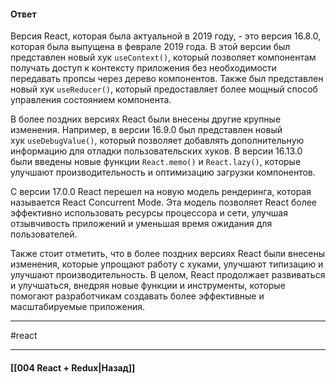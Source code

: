 #### Ответ

Версия React, которая была актуальной в 2019 году, - это версия 16.8.0, которая была выпущена в феврале 2019 года. В этой версии был представлен новый хук `useContext()`, который позволяет компонентам получать доступ к контексту приложения без необходимости передавать пропсы через дерево компонентов. Также был представлен новый хук `useReducer()`, который предоставляет более мощный способ управления состоянием компонента.

В более поздних версиях React были внесены другие крупные изменения. Например, в версии 16.9.0 был представлен новый хук `useDebugValue()`, который позволяет добавлять дополнительную информацию для отладки пользовательских хуков. В версии 16.13.0 были введены новые функции `React.memo()` и `React.lazy()`, которые улучшают производительность и оптимизацию загрузки компонентов.

С версии 17.0.0 React перешел на новую модель рендеринга, которая называется React Concurrent Mode. Эта модель позволяет React более эффективно использовать ресурсы процессора и сети, улучшая отзывчивость приложений и уменьшая время ожидания для пользователей.

Также стоит отметить, что в более поздних версиях React были внесены изменения, которые упрощают работу с хуками, улучшают типизацию и улучшают производительность. В целом, React продолжает развиваться и улучшаться, внедряя новые функции и инструменты, которые помогают разработчикам создавать более эффективные и масштабируемые приложения.

____
#react

____

#### [[004 React + Redux|Назад]]